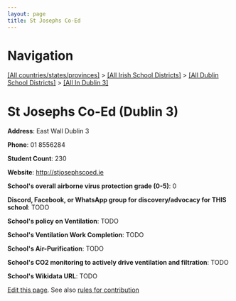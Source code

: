```yaml
---
layout: page
title: St Josephs Co-Ed
---
```

# Navigation

[[All countries/states/provinces]](../../../..) > [[All Irish School Districts]](../../..) > [[All Dublin School Districts]](../..) > [[All In Dublin 3]](..)

# St Josephs Co-Ed (Dublin 3)

**Address**: East Wall Dublin 3

**Phone**: 01 8556284

**Student Count**: 230

**Website**: <http://stjosephscoed.ie>

**School's overall airborne virus protection grade (0-5)**: 0

**Discord, Facebook, or WhatsApp group for discovery/advocacy for THIS school**: TODO

**School's policy on Ventilation**: TODO

**School's Ventilation Work Completion**: TODO

**School's Air-Purification**: TODO

**School's CO2 monitoring to actively drive ventilation and filtration**: TODO

**School's Wikidata URL**: TODO


[Edit this page](https://github.com/ventilate-schools/Ireland/edit/main/./Dublin_3/St_Josephs_Co-Ed.md). See also [rules for contribution](../../../contribution-rules/)
